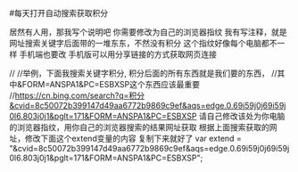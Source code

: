 #每天打开自动搜索获取积分


居然有人用，那我写个说明吧
你需要修改为自己的浏览器指纹
我有写注释，就是网址搜索关键字后面带的一堆东东，不然没有积分
这个指纹好像每个电脑都不一样
手机端也要改
手机版可以用分享链接的方式获取网页连接

//
//举例，下面我搜索关键字积分, 积分后面的所有东西就是我们要的东西，
//其中&FORM=ANSPA1&PC=ESBXSP这个东西应该最重要
//https://cn.bing.com/search?q=积分&cvid=8c50072b399147d49aa6772b9869c9ef&aqs=edge.0.69i59j0j69i59j0l6.803j0j1&pglt=171&FORM=ANSPA1&PC=ESBXSP
请自己修改该处为你电脑的浏览器指纹，用你自己的浏览器搜索的结果网址获取
根据上面搜索获取的网址，修改下面这个extend变量的内容
复制下来就好了
var extend = "&cvid=8c50072b399147d49aa6772b9869c9ef&aqs=edge.0.69i59j0j69i59j0l6.803j0j1&pglt=171&FORM=ANSPA1&PC=ESBXSP";
